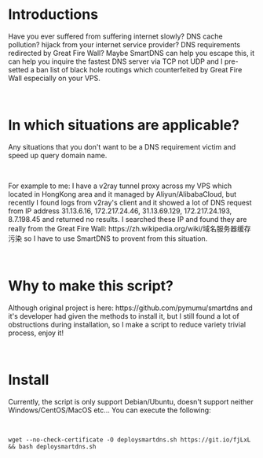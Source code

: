 # Introductions
<p>Have you ever suffered from suffering internet slowly? DNS cache pollution? hijack from your internet service provider? DNS requirements redirected by Great Fire Wall? Maybe SmartDNS can help you escape this, it can help you inquire the fastest DNS server via TCP not UDP and I pre-setted a ban list of black hole routings which counterfeited by Great Fire Wall especially on your VPS.</p>
<br />

# In which situations are applicable?
<p>Any situations that you don't want to be a DNS requirement victim and speed up query domain name.</p>
<br />
<p>For example to me: I have a v2ray tunnel proxy across my VPS which located in HongKong area and it managed by Aliyun/AlibabaCloud, but recently I found logs from v2ray's client and it showed a lot of DNS request from IP address 31.13.6.16, 172.217.24.46, 31.13.69.129, 172.217.24.193, 8.7.198.45 and returned no results. I searched these IP and found they are really from the Great Fire Wall: https://zh.wikipedia.org/wiki/域名服务器缓存污染  so I have to use SmartDNS to provent from this situation.</p>
<br />

# Why to make this script?
<p>Although original project is here: https://github.com/pymumu/smartdns and it's developer had given the methods to install it, but I still found a lot of obstructions during installation, so I make a script to reduce variety trivial process, enjoy it!</p>
<br />

# Install
<p>Currently, the script is only support Debian/Ubuntu, doesn't support neither Windows/CentOS/MacOS etc... You can execute the following:</p>
<br />
<pre><code>wget --no-check-certificate -O deploysmartdns.sh https://git.io/fjLxL && bash deploysmartdns.sh</code></pre>
